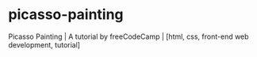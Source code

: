 # picasso-painting
Picasso Painting | A tutorial by freeCodeCamp | [html, css, front-end web development, tutorial]
